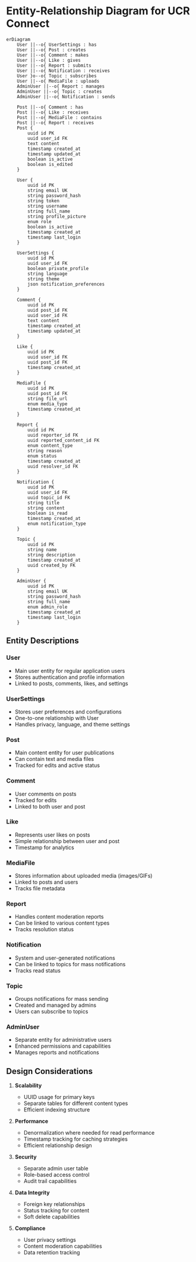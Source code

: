 # Entity-Relationship Diagram for UCR Connect

```mermaid
erDiagram
    User ||--o{ UserSettings : has
    User ||--o{ Post : creates
    User ||--o{ Comment : makes
    User ||--o{ Like : gives
    User ||--o{ Report : submits
    User ||--o{ Notification : receives
    User }o--o{ Topic : subscribes
    User ||--o{ MediaFile : uploads
    AdminUser ||--o{ Report : manages
    AdminUser ||--o{ Topic : creates
    AdminUser ||--o{ Notification : sends
    
    Post ||--o{ Comment : has
    Post ||--o{ Like : receives
    Post ||--o{ MediaFile : contains
    Post ||--o{ Report : receives
    Post {
        uuid id PK
        uuid user_id FK
        text content
        timestamp created_at
        timestamp updated_at
        boolean is_active
        boolean is_edited
    }

    User {
        uuid id PK
        string email UK
        string password_hash
        string token
        string username
        string full_name
        string profile_picture
        enum role
        boolean is_active
        timestamp created_at
        timestamp last_login
    }

    UserSettings {
        uuid id PK
        uuid user_id FK
        boolean private_profile
        string language
        string theme
        json notification_preferences
    }

    Comment {
        uuid id PK
        uuid post_id FK
        uuid user_id FK
        text content
        timestamp created_at
        timestamp updated_at
    }

    Like {
        uuid id PK
        uuid user_id FK
        uuid post_id FK
        timestamp created_at
    }

    MediaFile {
        uuid id PK
        uuid post_id FK
        string file_url
        enum media_type
        timestamp created_at
    }

    Report {
        uuid id PK
        uuid reporter_id FK
        uuid reported_content_id FK
        enum content_type
        string reason
        enum status
        timestamp created_at
        uuid resolver_id FK
    }

    Notification {
        uuid id PK
        uuid user_id FK
        uuid topic_id FK
        string title
        string content
        boolean is_read
        timestamp created_at
        enum notification_type
    }

    Topic {
        uuid id PK
        string name
        string description
        timestamp created_at
        uuid created_by FK
    }

    AdminUser {
        uuid id PK
        string email UK
        string password_hash
        string full_name
        enum admin_role
        timestamp created_at
        timestamp last_login
    }
```

## Entity Descriptions

### User
- Main user entity for regular application users
- Stores authentication and profile information
- Linked to posts, comments, likes, and settings

### UserSettings
- Stores user preferences and configurations
- One-to-one relationship with User
- Handles privacy, language, and theme settings

### Post
- Main content entity for user publications
- Can contain text and media files
- Tracked for edits and active status

### Comment
- User comments on posts
- Tracked for edits
- Linked to both user and post

### Like
- Represents user likes on posts
- Simple relationship between user and post
- Timestamp for analytics

### MediaFile
- Stores information about uploaded media (images/GIFs)
- Linked to posts and users
- Tracks file metadata

### Report
- Handles content moderation reports
- Can be linked to various content types
- Tracks resolution status

### Notification
- System and user-generated notifications
- Can be linked to topics for mass notifications
- Tracks read status

### Topic
- Groups notifications for mass sending
- Created and managed by admins
- Users can subscribe to topics

### AdminUser
- Separate entity for administrative users
- Enhanced permissions and capabilities
- Manages reports and notifications

## Design Considerations

1. **Scalability**
   - UUID usage for primary keys
   - Separate tables for different content types
   - Efficient indexing structure

2. **Performance**
   - Denormalization where needed for read performance
   - Timestamp tracking for caching strategies
   - Efficient relationship design

3. **Security**
   - Separate admin user table
   - Role-based access control
   - Audit trail capabilities

4. **Data Integrity**
   - Foreign key relationships
   - Status tracking for content
   - Soft delete capabilities

5. **Compliance**
   - User privacy settings
   - Content moderation capabilities
   - Data retention tracking